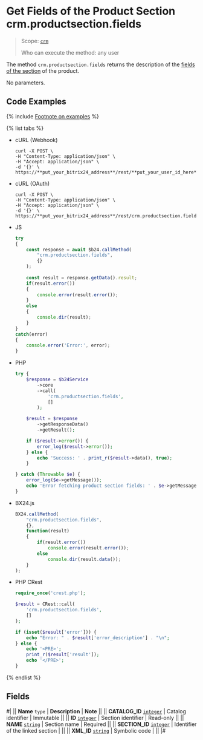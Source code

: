 # Get Fields of the Product Section crm.productsection.fields

> Scope: [`crm`](../../../scopes/permissions.md)
>
> Who can execute the method: any user

The method `crm.productsection.fields` returns the description of the [fields of the section](./crm-product-section-add.md) of the product.

No parameters.

## Code Examples

{% include [Footnote on examples](../../../../_includes/examples.md) %}

{% list tabs %}

- cURL (Webhook)

    ```curl
    curl -X POST \
    -H "Content-Type: application/json" \
    -H "Accept: application/json" \
    -d '{}' \
    https://**put_your_bitrix24_address**/rest/**put_your_user_id_here**/**put_your_webbhook_here**/crm.productsection.fields
    ```

- cURL (OAuth)

    ```curl
    curl -X POST \
    -H "Content-Type: application/json" \
    -H "Accept: application/json" \
    -d '{}' \
    https://**put_your_bitrix24_address**/rest/crm.productsection.fields
    ```

- JS

    ```js
    try
    {
    	const response = await $b24.callMethod(
    		"crm.productsection.fields",
    		{}
    	);
    	
    	const result = response.getData().result;
    	if(result.error())
    	{
    		console.error(result.error());
    	}
    	else
    	{
    		console.dir(result);
    	}
    }
    catch(error)
    {
    	console.error('Error:', error);
    }
    ```

- PHP

    ```php
    try {
        $response = $b24Service
            ->core
            ->call(
                'crm.productsection.fields',
                []
            );
    
        $result = $response
            ->getResponseData()
            ->getResult();
    
        if ($result->error()) {
            error_log($result->error());
        } else {
            echo 'Success: ' . print_r($result->data(), true);
        }
    
    } catch (Throwable $e) {
        error_log($e->getMessage());
        echo 'Error fetching product section fields: ' . $e->getMessage();
    }
    ```

- BX24.js

    ```js
    BX24.callMethod(
        "crm.productsection.fields",
        {},
        function(result)
        {
            if(result.error())
                console.error(result.error());
            else
                console.dir(result.data());
        }
    );
    ```

- PHP CRest

    ```php
    require_once('crest.php');

    $result = CRest::call(
        'crm.productsection.fields',
        []
    );

    if (isset($result['error'])) {
        echo "Error: " . $result['error_description'] . "\n";
    } else {
        echo '<PRE>';
        print_r($result['result']);
        echo '</PRE>';
    }
    ```

{% endlist %}

## Fields

#|
|| **Name**
`type`  | **Description** | **Note** ||
|| **CATALOG_ID** 
[`integer`](../../data-types.md) | Catalog identifier | Immutable ||
|| **ID** 
[`integer`](../../data-types.md) | Section identifier | Read-only ||
|| **NAME** 
[`string`](../../data-types.md) | Section name | Required ||
|| **SECTION_ID** 
[`integer`](../../data-types.md) | Identifier of the linked section | ||
|| **XML_ID** 
[`string`](../../data-types.md) | Symbolic code | ||
|#